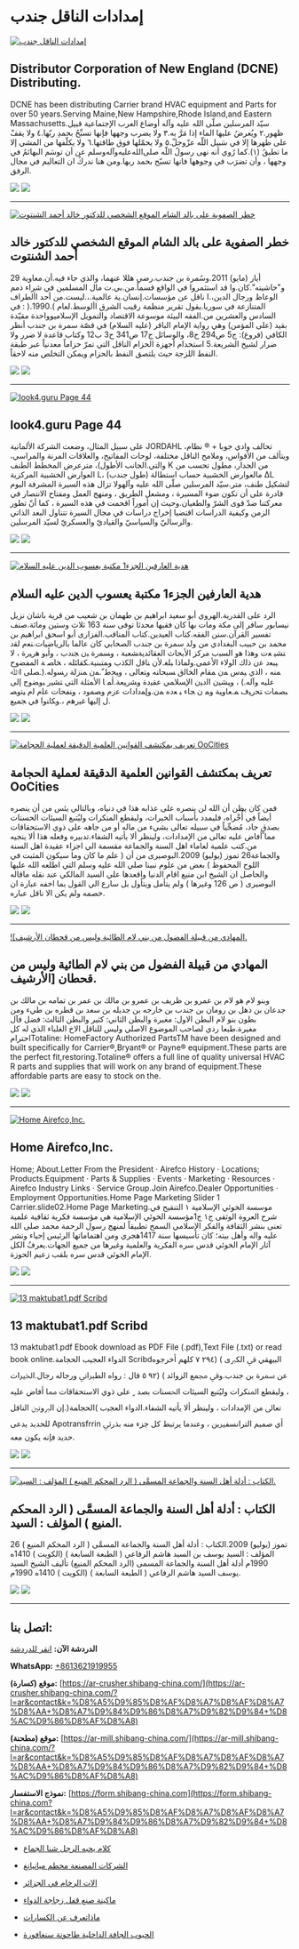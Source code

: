 # إمدادات الناقل جندب

<a href="https://swt.shibang-china.com/?l=ar&img&k=%D8%A5%D9%85%D8%AF%D8%A7%D8%AF%D8%A7%D8%AA+%D8%A7%D9%84%D9%86%D8%A7%D9%82%D9%84+%D8%AC%D9%86%D8%AF%D8%A8" target="_blank">![إمدادات الناقل جندب](http://static.shibang-china.com/all-800x300/564.jpg)</a>

## Distributor Corporation of New England (DCNE) Distributing.
DCNE has been distributing Carrier brand HVAC equipment and Parts for over 50 years.Serving Maine,New Hampshire,Rhode Island,and Eastern Massachusetts.سيّد المرسلين صلّى الله عليه وآله أوضاع العرب الإجتماعية قبيل ظهور.٢ ويُعرضُ عليها الماء إذا مَرَّ به.٣ ولا يضرب وجهها فإنها تسبِّحُ بحمدِ ربّها.٤ ولا يقفْ على ظهرها إلا في سَبيل اللّه عزّوجلّ.٥ ولا يحمّلها فوق طاقتها.٦ ولا يكلّفها من المشي إلا ما تطيقُ (١).كما رُوي أنه نهى رسولُ اللّه صلى‌الله‌عليه‌وآله‌وسلم عن أن توسَم البهائمُ في وجهها ، وأن تضرَب في وجوهها فانها تسبّح بحمد ربها.ومن هنا ندركُ ان التعاليم في مجال الرفق.


<a href="https://whatsapp.shibangsoft.com/WhatsApp.php" target="_blank" title="WhatsApp">![](http://static.shibang-china.com/icon/whatsapp.png)</a> <a href="https://swt.shibang-china.com/?l=ar&icon&k=%D8%A5%D9%85%D8%AF%D8%A7%D8%AF%D8%A7%D8%AA+%D8%A7%D9%84%D9%86%D8%A7%D9%82%D9%84+%D8%AC%D9%86%D8%AF%D8%A8" target="_blank">![](http://static.shibang-china.com/icon/chat-ar.png)</a>

---

<a href="https://swt.shibang-china.com/?l=ar&img&k=%D8%A5%D9%85%D8%AF%D8%A7%D8%AF%D8%A7%D8%AA+%D8%A7%D9%84%D9%86%D8%A7%D9%82%D9%84+%D8%AC%D9%86%D8%AF%D8%A8" target="_blank">![خطر الصفوية على بالد الشام الموقع الشخصي للدكتور خالد أحمد الشنتوت](http://static.shibang-china.com/all-800x300/419.jpg)</a>

## خطر الصفوية على بالد الشام الموقع الشخصي للدكتور خالد أحمد الشنتوت
29 أيار (مايو) 2011.وسُمرة بن جندب.رضي هللا عنهما، والذي جاء فيه.أن.معاوية و&quot;حاشيته&quot;.كان.وا قد استثمروا في الواقع قسماً.من.بي.ت مال المسلمين في شراء ذمم الوعاظ ورجال الدين،.ا ناقل عن مؤسسات.إنسان.ية عالمية.،.ليست.من أحد األطراف المتنازعة في سوريا.يقول تقرير منظمة رقيب الشرق األوسط.لعام ).1990.( : في السادس والعشرين من.الفقه البيئة موسوعة الاقتصاد والتمويل الإسلاميوواحدة مقيّدة بقيد (على المؤمن) وهي رواية الإمام الباقر (عليه السلام) في قصّة سمرة بن جندب أنظر الكافي (فروع): ج5 ص294 ح8، والوسائل ج17 ص341 ح3 ب12 وكتاب قاعدة لا ضرر ولا ضرار لشيخ الشريعة.5 استخدام أجهزة الحزام الناقل التي تمرّ حزاماً معدنياً عبر طبقة النفط اللزجة حيث يلتصق النفط بالحزام ويمكن التخلص منه لاحقاً.


<a href="https://whatsapp.shibangsoft.com/WhatsApp.php" target="_blank" title="WhatsApp">![](http://static.shibang-china.com/icon/whatsapp.png)</a> <a href="https://swt.shibang-china.com/?l=ar&icon&k=%D8%A5%D9%85%D8%AF%D8%A7%D8%AF%D8%A7%D8%AA+%D8%A7%D9%84%D9%86%D8%A7%D9%82%D9%84+%D8%AC%D9%86%D8%AF%D8%A8" target="_blank">![](http://static.shibang-china.com/icon/chat-ar.png)</a>

---

<a href="https://swt.shibang-china.com/?l=ar&img&k=%D8%A5%D9%85%D8%AF%D8%A7%D8%AF%D8%A7%D8%AA+%D8%A7%D9%84%D9%86%D8%A7%D9%82%D9%84+%D8%AC%D9%86%D8%AF%D8%A8" target="_blank">![look4.guru Page 44](http://static.shibang-china.com/all-800x300/474.jpg)</a>

## look4.guru Page 44
على سبيل المثال، وضعت الشركة الألمانية JORDAHL تحالف وادي جوبا + ® نظام، ويتألف من الأقواس، وملامح الناقل مختلفة، لوحات المفاتيح، والعلاقات المرنة والمراسي، والتي.الجانب الأطول)، مترعرض المخطط الطنف K من الجدار، مطول تحسب من العوارض الخشبية المركزية L، مالعوارض الخشبية حساب استطالة (طول جندب) ΔL لتشكيل طنف، متر.سيّد المرسلين صلّى الله عليه وآلهولا تزال هذه السيرة المشرفة اليوم قادرة على أن تكون ضوء المسيرة ، ومشعل الطريق ، ومنهج العمل ومفتاح الانتصار في معركتنا ضدّ قوى الشرّ والطغيان.وحيث إن أموراً اقحمت في هذه السيرة ، كما أنّ تطور الزمن وكيفية الدراسات اقتضيا إخراج دراسات في مجال السيرة تتناول البعد الذاتي والرساليّ والسياسيّ والقياديّ والعسكريّ لسيّد المرسلين.


<a href="https://whatsapp.shibangsoft.com/WhatsApp.php" target="_blank" title="WhatsApp">![](http://static.shibang-china.com/icon/whatsapp.png)</a> <a href="https://swt.shibang-china.com/?l=ar&icon&k=%D8%A5%D9%85%D8%AF%D8%A7%D8%AF%D8%A7%D8%AA+%D8%A7%D9%84%D9%86%D8%A7%D9%82%D9%84+%D8%AC%D9%86%D8%AF%D8%A8" target="_blank">![](http://static.shibang-china.com/icon/chat-ar.png)</a>

---

<a href="https://swt.shibang-china.com/?l=ar&img&k=%D8%A5%D9%85%D8%AF%D8%A7%D8%AF%D8%A7%D8%AA+%D8%A7%D9%84%D9%86%D8%A7%D9%82%D9%84+%D8%AC%D9%86%D8%AF%D8%A8" target="_blank">![هدية العارفين الجزء1 مكتبة يعسوب الدين عليه السلام](http://static.shibang-china.com/all-800x300/901.jpg)</a>

## هدية العارفين الجزء1 مكتبة يعسوب الدين عليه السلام
الرد على القدرية.الهروي أبو سعيد ابراهيم بن طهمان بن شعيب من قرية باشان نزيل نيسابور سافر إلى مكة ومات بها كان فقيها محدثا توفى سنة 163 ثلاث وستين ومائة.صنف تفسير القرآن.سنن الفقه.كتاب العيدين.كتاب المناقب.الفزارى أبو اسحق ابراهيم بن محمد بن حبيب البغدادي من ولد سمرة بن جندب الصحابي كان عالما بالرياضيات.ﻨﻌﻡ ﻟﻘﺩ ﺘﺸﻴ ﻌﺕ ﻭﻫﺫﺍ ﻫﻭ ﺍﻟﺴﺒﺏ مركز الأبحاث العقائديةﺸﻌﺒﺔ ، ﻭﺴﻤﺭﺓ ﺒﻥ ﺠﻨﺩﺏ ، ﻭﺃﺒﻭ ﻫﺭﻴﺭﺓ ، ﻻ ﻴﺒﻌﺩ ﻋﻥ ﺫﻟﻙ ﺍﻟﻭﻻﺀ ﺍﻷﻋﻤﻰ.ﻭﻟﻤﺎﺫﺍ ﺒﻠﻐ.ﻷﻥ ﻨﺎﻗل ﺍﻟﻜﺫﺏ ﻭﻤﺘﺒﻨﻴﺔ.ﻜﻘﺎﺌﻠﻪ ، ﺨﺎﺼ ﺔ ﺍﻟﻤﻔﻀﻭﺡ ﻤﻨﻪ ، ﺍﻟﺫﻱ ﻴﻤﺱ ﻤﻥ ﻤﻘﺎﻡ ﺍﻟﺨﺎﻟﻕ ﺴﺒﺤﺎﻨﻪ ﻭﺘﻌﺎﻟﻰ ، ﻭﻴﺤﻁﹼ.ﻤﻥ ﻤﻨﺯﻟﺔ ﺭﺴﻭﻟﻪ.(.ﺼﻠﻰ ﺍﷲ ﻋﻠﻴﻪ ﻭﺁﻟﻪ.) ، ﻭﻴﺸﻴﻥ ﺍﻟﺩﻴﻥ ﺍﻹﺴﻼﻤﻲ ﻋﻘﻴﺩﺓ ﻭﺸﺭﻴﻌﺔ.ﺃﻤ ﺎ ﺍﻷﻤﺜﻠﺔ ﺍﻟﺘﻲ ﺘﺸﻴﺭ ﺒﻭﻀﻭﺡ ﺇﻟﻰ ﺒﺼﻤﺎﺕ ﺘﺤﺭﻴﻑ ﻤ.ﻌﺎﻭﻴﺔ ﻭﻤ ﻥ ﺠﺎﺀ ﺒ ﻌﺩﻩ ﻤﻥ.ﻭﺇﻤﺩﺍﺩﺍﺕ ﻋﺯﻡ ﻭﺼﻤﻭﺩ ، ﻭﻨﻔﺤﺎﺕ ﻋﻠﻡ ﻟﻡ ﻴﺘﻭﺼ ل ﺇﻟﻴﻬﺎ ﻏﻴﺭﻫﻡ ،.ﻭﻜﺎﻨﻭﺍ ﻓﻲ ﺠﻤﻴﻊ.


<a href="https://whatsapp.shibangsoft.com/WhatsApp.php" target="_blank" title="WhatsApp">![](http://static.shibang-china.com/icon/whatsapp.png)</a> <a href="https://swt.shibang-china.com/?l=ar&icon&k=%D8%A5%D9%85%D8%AF%D8%A7%D8%AF%D8%A7%D8%AA+%D8%A7%D9%84%D9%86%D8%A7%D9%82%D9%84+%D8%AC%D9%86%D8%AF%D8%A8" target="_blank">![](http://static.shibang-china.com/icon/chat-ar.png)</a>

---

<a href="https://swt.shibang-china.com/?l=ar&img&k=%D8%A5%D9%85%D8%AF%D8%A7%D8%AF%D8%A7%D8%AA+%D8%A7%D9%84%D9%86%D8%A7%D9%82%D9%84+%D8%AC%D9%86%D8%AF%D8%A8" target="_blank">![تعريف بمكتشف القوانين العلمية الدقيقة لعملية الحجامة OoCities](http://static.shibang-china.com/all-800x300/1313.jpg)</a>

## تعريف بمكتشف القوانين العلمية الدقيقة لعملية الحجامة OoCities
فمن كان يظن أن الله لن ينصره على عذابه هذا في دنياه، وبالتالي يئس من أن ينصره أيضاً في أُخْراه، فليمدد بأسباب الخيرات، وليقطع المنكرات وليُتبع السيئات الحسنات بصدقٍ جاد، مُضحِّياً في سبيله تعالى بشيء من ماله أو من جاهه على ذوي الاستحقاقات مما أفاض عليه تعالى من الإمدادات، ولينظر ألا يأتيه الشفاء.تدبيره وفعله هذا ألا ينجيه من.كتب علمية لعاماء اهل السنة والجماعة مقسمة الي اجزاء عقيدة اهل السنة والجماعة26 تموز (يوليو) 2009.البوصيرى من أن ( علم ما كان وما سيكون المثبت في اللوح المحفوظ ) بعض من علوم نبينا صلي الله عليه وسلم التي اطلعه الله عليها والحاصل ان الشيخ ابن منيع اقام الدنيا واقعدها علي السيد المالكي عند نقله ماقاله البوصيرى ( ص 126 وغيرها ) ولم يتأمل ويتأول بل سارع الي القول بما اخفه عبارة ان خصمه ولم يكن الا ناقل عباره.


<a href="https://whatsapp.shibangsoft.com/WhatsApp.php" target="_blank" title="WhatsApp">![](http://static.shibang-china.com/icon/whatsapp.png)</a> <a href="https://swt.shibang-china.com/?l=ar&icon&k=%D8%A5%D9%85%D8%AF%D8%A7%D8%AF%D8%A7%D8%AA+%D8%A7%D9%84%D9%86%D8%A7%D9%82%D9%84+%D8%AC%D9%86%D8%AF%D8%A8" target="_blank">![](http://static.shibang-china.com/icon/chat-ar.png)</a>

---

<a href="https://swt.shibang-china.com/?l=ar&img&k=%D8%A5%D9%85%D8%AF%D8%A7%D8%AF%D8%A7%D8%AA+%D8%A7%D9%84%D9%86%D8%A7%D9%82%D9%84+%D8%AC%D9%86%D8%AF%D8%A8" target="_blank">![المهادي من قبيلة الفضول من بني لام الطائية وليس من قحطان [الأرشيف.](http://static.shibang-china.com/all-800x300/838.jpg)</a>

## المهادي من قبيلة الفضول من بني لام الطائية وليس من قحطان [الأرشيف.
وبنو لام هو لام بن عمرو بن ظريف بن عمرو بن مالك بن عمر بن تمامه بن مالك بن جدعان بن ذهل بن رومان بن جندب بن خارجه بن جديله بن سعد بن قطره بن طيء ومن بطون بنو لام البطن الاول: مغيرة والبطن الثاني: كثير والبطن الثالث: فضل فآل مغيرة.طبعا ردي لصاحب الموضوع الاصلي وليس للناقل الاخ الغلباء الذي له كل احترامTotaline: HomeFactory Authorized PartsTM have been designed and built specifically for Carrier®,Bryant® or Payne® equipment.These parts are the perfect fit,restoring.Totaline® offers a full line of quality universal HVAC R parts and supplies that will work on any brand of equipment.These affordable parts are easy to stock on the.


<a href="https://whatsapp.shibangsoft.com/WhatsApp.php" target="_blank" title="WhatsApp">![](http://static.shibang-china.com/icon/whatsapp.png)</a> <a href="https://swt.shibang-china.com/?l=ar&icon&k=%D8%A5%D9%85%D8%AF%D8%A7%D8%AF%D8%A7%D8%AA+%D8%A7%D9%84%D9%86%D8%A7%D9%82%D9%84+%D8%AC%D9%86%D8%AF%D8%A8" target="_blank">![](http://static.shibang-china.com/icon/chat-ar.png)</a>

---

<a href="https://swt.shibang-china.com/?l=ar&img&k=%D8%A5%D9%85%D8%AF%D8%A7%D8%AF%D8%A7%D8%AA+%D8%A7%D9%84%D9%86%D8%A7%D9%82%D9%84+%D8%AC%D9%86%D8%AF%D8%A8" target="_blank">![Home Airefco,Inc.](http://static.shibang-china.com/all-800x300/124.jpg)</a>

## Home Airefco,Inc.
Home; About.Letter From the President &middot; Airefco History &middot; Locations; Products.Equipment &middot; Parts &amp; Supplies &middot; Events &middot; Marketing &middot; Resources &middot; Airefco Industry Links &middot; Service Group.Join Airefco.Dealer Opportunities &middot; Employment Opportunities.Home Page Marketing Slider 1 Carrier.slide02.Home Page Marketing.موسسة الخوئي الإسلامیة ١ التنقيح في شرح العروة الوثقى ج١ ج1مؤسسة الخوئي الإسلامية هي مؤسسة فكرية ثقافية علمية تعنى بنشر الثقافة والفكر الإسلامي السمح تطبيقاً لمنهج رسول الرحمة محمد صلى الله عليه واله وأهل بيته؛ كان تأسيسها سنة 1417هجري ومن اهتماماتها الرئيس إحياء ونشر آثار الإمام الخوئي قدس سره الفكرية والعلمية وغيرها من جميع الجهات.يعرفُ الكل الإمام الخوئي قدس سره بلقب زعيم الحوزة.


<a href="https://whatsapp.shibangsoft.com/WhatsApp.php" target="_blank" title="WhatsApp">![](http://static.shibang-china.com/icon/whatsapp.png)</a> <a href="https://swt.shibang-china.com/?l=ar&icon&k=%D8%A5%D9%85%D8%AF%D8%A7%D8%AF%D8%A7%D8%AA+%D8%A7%D9%84%D9%86%D8%A7%D9%82%D9%84+%D8%AC%D9%86%D8%AF%D8%A8" target="_blank">![](http://static.shibang-china.com/icon/chat-ar.png)</a>

---

<a href="https://swt.shibang-china.com/?l=ar&img&k=%D8%A5%D9%85%D8%AF%D8%A7%D8%AF%D8%A7%D8%AA+%D8%A7%D9%84%D9%86%D8%A7%D9%82%D9%84+%D8%AC%D9%86%D8%AF%D8%A8" target="_blank">![13 maktubat1.pdf Scribd](http://static.shibang-china.com/all-800x300/576.jpg)</a>

## 13 maktubat1.pdf Scribd
13 maktubat1.pdf Ebook download as PDF File (.pdf),Text File (.txt) or read book online.الدواء العجيب الحجامة Scribdﺍﻟﺒﻴﻬﻘﻲ ﰲ ﺍﻟﻜﱪﻯ ) (٢٩٤ ٧ ﻛﻠﻬﻢ ﺃﺧﺮﺟﻮﻩ ﻋﻦ ﲰﺮﺓ ﺑﻦ ﺟﻨﺪﺏ.ﻭﰲ ﳎﻤﻊ ﺍﻟﺰﻭﺍﺋﺪ ) (٩٢ ٥ ﻗﺎﻝ : ﺭﻭﺍﻩ ﺍﻟﻄﱪﺍﱐ ﻭﺭﺟﺎﻟﻪ ﺭﺟﺎﻝ.ﺍﳋﲑﺍﺕ ، ﻭﻟﻴﻘﻄﻊ ﺍﳌﻨﻜﺮﺍﺕ ﻭﻟﻴُﺘﺒﻊ ﺍﻟﺴﻴﺌﺎﺕ ﺍﳊﺴﻨﺎﺕ ﺑﺼﺪ ﹴ ﻋﻠﻰ ﺫﻭﻱ ﺍﻻﺳﺘﺤﻘﺎﻗﺎﺕ ﳑﺎ ﺃﻓﺎﺽ ﻋﻠﻴﻪ ﺗﻌﺎﱃ ﻣﻦ ﺍﻹﻣﺪﺍﺩﺍﺕ ، ﻭﻟﻴﻨﻈﺮ ﺃﻻ ﻳﺄﺗﻴﻪ ﺍﻟﺸﻔﺎﺀ.ﺍﻟﺩﻭﺍﺀ ﺍﻟﻌﺠﻴﺏ )ﺍﻟﺤﺠﺎﻤﺔ(.ﺇﻥ ﺍﻟﱪﻭﺗﲔ ﺍﻟﻨﺎﻗﻞ ﻟﻠﺤﺪﻳﺪ ﻳﺪﻋﻰ Apotransfrrin ﺃﻱ ﺻﻤﻴﻢ ﺍﻟﺘﺮﺍﻧﺴﻔﲑﻳﻦ ، ﻭﻋﻨﺪﻣﺎ ﻳﺮﺗﺒﻂ ﻛﻞ ﺟﺰﺀ ﻣﻨﻪ ﺑﺬﺭﰐ ﺣﺪﻳﺪ ﻓﺈﻧﻪ ﻳﻜﻮﻥ ﻣﻌﻪ.


<a href="https://whatsapp.shibangsoft.com/WhatsApp.php" target="_blank" title="WhatsApp">![](http://static.shibang-china.com/icon/whatsapp.png)</a> <a href="https://swt.shibang-china.com/?l=ar&icon&k=%D8%A5%D9%85%D8%AF%D8%A7%D8%AF%D8%A7%D8%AA+%D8%A7%D9%84%D9%86%D8%A7%D9%82%D9%84+%D8%AC%D9%86%D8%AF%D8%A8" target="_blank">![](http://static.shibang-china.com/icon/chat-ar.png)</a>

---

<a href="https://swt.shibang-china.com/?l=ar&img&k=%D8%A5%D9%85%D8%AF%D8%A7%D8%AF%D8%A7%D8%AA+%D8%A7%D9%84%D9%86%D8%A7%D9%82%D9%84+%D8%AC%D9%86%D8%AF%D8%A8" target="_blank">![الكتاب : أدلة أهل السنة والجماعة المسمَّى ( الرد المحكم المنيع ) المؤلف : السيد.](http://static.shibang-china.com/all-800x300/365.jpg)</a>

## الكتاب : أدلة أهل السنة والجماعة المسمَّى ( الرد المحكم المنيع ) المؤلف : السيد.
26 تموز (يوليو) 2009.الكتاب : أدلة أهل السنة والجماعة المسمَّى ( الرد المحكم المنيع ) المؤلف : السيد يوسف بن السيد هاشم الرفاعي ( الطبعة السابعة ) (الكويت ) 1410ه 1990م أدلة أهل السنة والجماعة المسمى (الرد المحكم المنيع) تأليف الشيخ السيد يوسف السيد هاشم الرفاعي ( الطبعة السابعة ) (الكويت ) 1410ه 1990م.

<a href="https://whatsapp.shibangsoft.com/WhatsApp.php" target="_blank" title="WhatsApp">![](http://static.shibang-china.com/icon/whatsapp.png)</a> <a href="https://swt.shibang-china.com/?l=ar&icon&k=%D8%A5%D9%85%D8%AF%D8%A7%D8%AF%D8%A7%D8%AA+%D8%A7%D9%84%D9%86%D8%A7%D9%82%D9%84+%D8%AC%D9%86%D8%AF%D8%A8" target="_blank">![](http://static.shibang-china.com/icon/chat-ar.png)</a>

---
## اتصل بنا:

**الدردشة الآن:** [انقر للدردشة](https://swt.shibang-china.com?l=ar&contact&k=%D8%A5%D9%85%D8%AF%D8%A7%D8%AF%D8%A7%D8%AA+%D8%A7%D9%84%D9%86%D8%A7%D9%82%D9%84+%D8%AC%D9%86%D8%AF%D8%A8)

**WhatsApp:**  [+8613621919955](https://whatsapp.shibangsoft.com/WhatsApp.php)

**موقع (كسارة):** [https://ar-crusher.shibang-china.com/](https://ar-crusher.shibang-china.com/?l=ar&contact&k=%D8%A5%D9%85%D8%AF%D8%A7%D8%AF%D8%A7%D8%AA+%D8%A7%D9%84%D9%86%D8%A7%D9%82%D9%84+%D8%AC%D9%86%D8%AF%D8%A8)

**موقع (مطحنة):** [https://ar-mill.shibang-china.com/](https://ar-mill.shibang-china.com/?l=ar&contact&k=%D8%A5%D9%85%D8%AF%D8%A7%D8%AF%D8%A7%D8%AA+%D8%A7%D9%84%D9%86%D8%A7%D9%82%D9%84+%D8%AC%D9%86%D8%AF%D8%A8)

**نموذج الاستفسار:** [https://form.shibang-china.com](https://form.shibang-china.com?l=ar&contact&k=%D8%A5%D9%85%D8%AF%D8%A7%D8%AF%D8%A7%D8%AA+%D8%A7%D9%84%D9%86%D8%A7%D9%82%D9%84+%D8%AC%D9%86%D8%AF%D8%A8)

* [كلام يحبه الرجل شنا الجماع](../21/%D9%83%D9%84%D8%A7%D9%85%20%D9%8A%D8%AD%D8%A8%D9%87%20%D8%A7%D9%84%D8%B1%D8%AC%D9%84%20%D8%B4%D9%86%D8%A7%20%D8%A7%D9%84%D8%AC%D9%85%D8%A7%D8%B9.md)

* [الشركات المصنعة محطم ميانيانغ](../22/%D8%A7%D9%84%D8%B4%D8%B1%D9%83%D8%A7%D8%AA%20%D8%A7%D9%84%D9%85%D8%B5%D9%86%D8%B9%D8%A9%20%D9%85%D8%AD%D8%B7%D9%85%20%D9%85%D9%8A%D8%A7%D9%86%D9%8A%D8%A7%D9%86%D8%BA.md)

* [الات الرخام في الجزائر](../21/%D8%A7%D9%84%D8%A7%D8%AA%20%D8%A7%D9%84%D8%B1%D8%AE%D8%A7%D9%85%20%D9%81%D9%8A%20%D8%A7%D9%84%D8%AC%D8%B2%D8%A7%D8%A6%D8%B1.md)

* [ماكينة صنع قفل زجاجة الدواء](../22/%D9%85%D8%A7%D9%83%D9%8A%D9%86%D8%A9%20%D8%B5%D9%86%D8%B9%20%D9%82%D9%81%D9%84%20%D8%B2%D8%AC%D8%A7%D8%AC%D8%A9%20%D8%A7%D9%84%D8%AF%D9%88%D8%A7%D8%A1.md)

* [ماذاتعرف عن الكسارات](../22/%D9%85%D8%A7%D8%B0%D8%A7%D8%AA%D8%B9%D8%B1%D9%81%20%D8%B9%D9%86%20%D8%A7%D9%84%D9%83%D8%B3%D8%A7%D8%B1%D8%A7%D8%AA.md)

* [الحبوب الجافة الداخلية طاحونة سنغافورة](../23/%D8%A7%D9%84%D8%AD%D8%A8%D9%88%D8%A8%20%D8%A7%D9%84%D8%AC%D8%A7%D9%81%D8%A9%20%D8%A7%D9%84%D8%AF%D8%A7%D8%AE%D9%84%D9%8A%D8%A9%20%D8%B7%D8%A7%D8%AD%D9%88%D9%86%D8%A9%20%D8%B3%D9%86%D8%BA%D8%A7%D9%81%D9%88%D8%B1%D8%A9.md)
